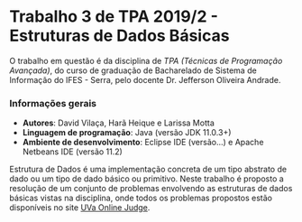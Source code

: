 # Trabalho 3 de TPA 2019/2 - Estruturas de Dados Básicas

O trabalho em questão é da disciplina de *TPA (Técnicas de Programação Avançada)*, do curso de graduação de Bacharelado de Sistema de Informação do IFES - Serra, pelo docente Dr. Jefferson Oliveira Andrade.

### Informações gerais
- **Autores**: David Vilaça, Harã Heique e Larissa Motta
- **Linguagem de programação**: Java (versão JDK 11.0.3+)
- **Ambiente de desenvolvimento**: Eclipse IDE (versão...) e Apache Netbeans IDE (versão 11.2) 


Estrutura de Dados é uma implementação concreta de um tipo abstrato de dado ou um tipo de dado básico ou primitivo. Neste trabalho é proposto a resolução de um conjunto de problemas envolvendo as estruturas de dados básicas vistas na disciplina, onde todos os problemas propostos estão disponíveis no site [UVa Online Judge](https://onlinejudge.org).

